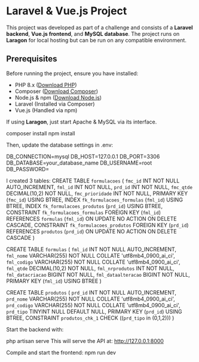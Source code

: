 # Laravel & Vue.js Project  

This project was developed as part of a challenge and consists of a **Laravel backend**, **Vue.js frontend**, and **MySQL database**. The project runs on **Laragon** for local hosting but can be run on any compatible environment.

## **Prerequisites**  
Before running the project, ensure you have installed:  

- PHP 8.x ([Download PHP](https://www.php.net/downloads.php))  
- Composer ([Download Composer](https://getcomposer.org/))  
- Node.js & npm ([Download Node.js](https://nodejs.org/))  
- Laravel (Installed via Composer)  
- Vue.js (Handled via npm)  

If using **Laragon**, just start Apache & MySQL via its interface.

composer install
npm install

Then, update the database settings in .env:

DB_CONNECTION=mysql
DB_HOST=127.0.0.1
DB_PORT=3306
DB_DATABASE=your_database_name
DB_USERNAME=root
DB_PASSWORD=

I created 3 tables: 
CREATE TABLE `formulacoes` (
	`fmc_id` INT NOT NULL AUTO_INCREMENT,
	`fml_id` INT NOT NULL,
	`prd_id` INT NOT NULL,
	`fmc_qtde` DECIMAL(10,2) NOT NULL,
	`fmc_prioridade` INT NOT NULL,
	PRIMARY KEY (`fmc_id`) USING BTREE,
	INDEX `fk_formulacoes_formulas` (`fml_id`) USING BTREE,
	INDEX `fk_formulacoes_produtos` (`prd_id`) USING BTREE,
	CONSTRAINT `fk_formulacoes_formulas` FOREIGN KEY (`fml_id`) REFERENCES `formulas` (`fml_id`) ON UPDATE NO ACTION ON DELETE CASCADE,
	CONSTRAINT `fk_formulacoes_produtos` FOREIGN KEY (`prd_id`) REFERENCES `produtos` (`prd_id`) ON UPDATE NO ACTION ON DELETE CASCADE
)

CREATE TABLE `formulas` (
	`fml_id` INT NOT NULL AUTO_INCREMENT,
	`fml_nome` VARCHAR(255) NOT NULL COLLATE 'utf8mb4_0900_ai_ci',
	`fml_codigo` VARCHAR(255) NOT NULL COLLATE 'utf8mb4_0900_ai_ci',
	`fml_qtde` DECIMAL(10,2) NOT NULL,
	`fml_nrprodutos` INT NOT NULL,
	`fml_datacriacao` BIGINT NOT NULL,
	`fml_dataalteracao` BIGINT NOT NULL,
	PRIMARY KEY (`fml_id`) USING BTREE
)

CREATE TABLE `produtos` (
	`prd_id` INT NOT NULL AUTO_INCREMENT,
	`prd_nome` VARCHAR(255) NOT NULL COLLATE 'utf8mb4_0900_ai_ci',
	`prd_codigo` VARCHAR(255) NOT NULL COLLATE 'utf8mb4_0900_ai_ci',
	`prd_tipo` TINYINT NULL DEFAULT NULL,
	PRIMARY KEY (`prd_id`) USING BTREE,
	CONSTRAINT `produtos_chk_1` CHECK ((`prd_tipo` in (0,1,2)))
)

Start the backend with:

php artisan serve
This will serve the API at:
http://127.0.0.1:8000

Compile and start the frontend:
npm run dev